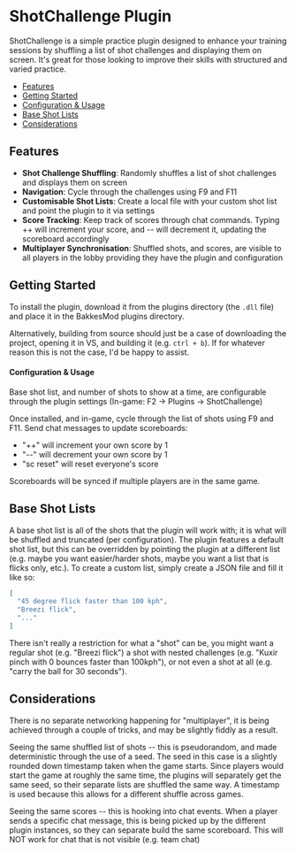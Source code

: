 # ShotChallenge Plugin

ShotChallenge is a simple practice plugin designed to enhance your training sessions by shuffling a list of shot challenges and displaying them on screen. It's great for those looking to improve their skills with structured and varied practice.

* [Features](#features)
* [Getting Started](#getting-started)
* [Configuration & Usage](#configuration--usage)
* [Base Shot Lists](#base-shot-lists)
* [Considerations](#considerations)

## Features

* **Shot Challenge Shuffling**: Randomly shuffles a list of shot challenges and displays them on screen
* **Navigation**: Cycle through the challenges using F9 and F11
* **Customisable Shot Lists**: Create a local file with your custom shot list and point the plugin to it via settings
* **Score Tracking**: Keep track of scores through chat commands. Typing ++ will increment your score, and -- will decrement it, updating the scoreboard accordingly
* **Multiplayer Synchronisation**: Shuffled shots, and scores, are visible to all players in the lobby providing they have the plugin and configuration

## Getting Started

To install the plugin, download it from the plugins directory (the `.dll` file) and place it in the BakkesMod plugins directory.

Alternatively, building from source should just be a case of downloading the project, opening it in VS, and building it (e.g. `ctrl + b`). If for whatever reason this is not the case, I'd be happy to assist.

#### Configuration & Usage

Base shot list, and number of shots to show at a time, are configurable through the plugin settings (In-game: F2 -> Plugins -> ShotChallenge)

Once installed, and in-game, cycle through the list of shots using F9 and F11. Send chat messages to update scoreboards:

* "++" will increment your own score by 1
* "--" will decrement your own score by 1
* "sc reset" will reset everyone's score

Scoreboards will be synced if multiple players are in the same game.

## Base Shot Lists

A base shot list is all of the shots that the plugin will work with; it is what will be shuffled and truncated (per configuration). The plugin features a default shot list, but this can be overridden by pointing the plugin at a different list (e.g. maybe you want easier/harder shots, maybe you want a list that is flicks only, etc.). To create a custom list, simply create a JSON file and fill it like so:

```json
[
  "45 degree flick faster than 100 kph",
  "Breezi flick",
  "..."
]
```

There isn't really a restriction for what a "shot" can be, you might want a regular shot (e.g. "Breezi flick") a shot with nested challenges (e.g. "Kuxir pinch with 0 bounces faster than 100kph"), or not even a shot at all (e.g. "carry the ball for 30 seconds").

## Considerations

There is no separate networking happening for "multiplayer", it is being achieved through a couple of tricks, and may be slightly fiddly as a result.

Seeing the same shuffled list of shots -- this is pseudorandom, and made deterministic through the use of a seed. The seed in this case is a slightly rounded down timestamp taken when the game starts. Since players would start the game at roughly the same time, the plugins will separately get the same seed, so their separate lists are shuffled the same way. A timestamp is used because this allows for a different shuffle across games.

Seeing the same scores -- this is hooking into chat events. When a player sends a specific chat message, this is being picked up by the different plugin instances, so they can separate build the same scoreboard. This will NOT work for chat that is not visible (e.g. team chat)
